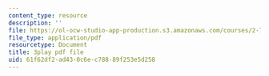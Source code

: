 ```yaml
---
content_type: resource
description: ''
file: https://ol-ocw-studio-app-production.s3.amazonaws.com/courses/2-71-optics-spring-2009/61f62df2ad430c6ec78889f253e5d258_MK5uZttfWfM.pdf
file_type: application/pdf
resourcetype: Document
title: 3play pdf file
uid: 61f62df2-ad43-0c6e-c788-89f253e5d258
---
```

